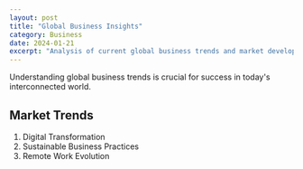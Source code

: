 ```yaml
---
layout: post
title: "Global Business Insights"
category: Business
date: 2024-01-21
excerpt: "Analysis of current global business trends and market developments."
---
```


Understanding global business trends is crucial for success in today's interconnected world.

## Market Trends

1. Digital Transformation
2. Sustainable Business Practices
3. Remote Work Evolution

